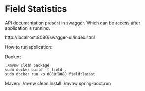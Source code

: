 # Field Statistics

API documentation present in swagger. Which can be access after application is running.

http://localhost:8080/swagger-ui/index.html

How to run application:

Docker:
```
./mvnw clean package
sudo docker build -t field .
sudo docker run -p 8080:8080 field:latest
```

Maven:
./mvnw clean install
./mvnw spring-boot:run  
